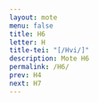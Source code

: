 ```yaml
---
layout: mote
menu: false
title: H6
letter: H
title-tei: "[/Hvi/]"
description: Mote H6
permalink: /H6/
prev: H4
next: H7
---
```

